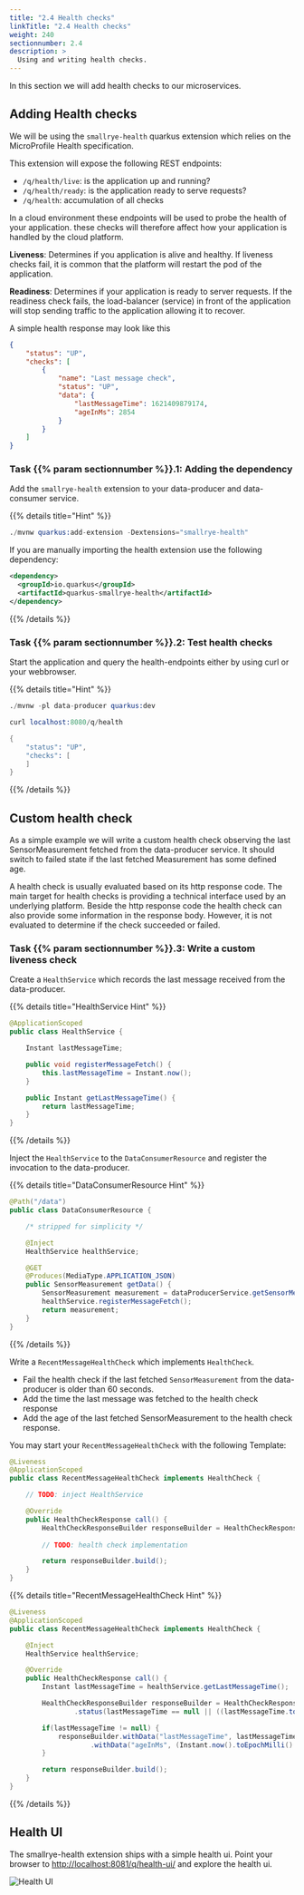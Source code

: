 ```yaml
---
title: "2.4 Health checks"
linkTitle: "2.4 Health checks"
weight: 240
sectionnumber: 2.4
description: >
  Using and writing health checks.
---
```


In this section we will add health checks to our microservices.


## Adding Health checks

We will be using the `smallrye-health` quarkus extension which relies on the MicroProfile Health specification.

This extension will expose the following REST endpoints:

* `/q/health/live`: is the application up and running?
* `/q/health/ready`: is the application ready to serve requests?
* `/q/health`: accumulation of all checks

In a cloud environment these endpoints will be used to probe the health of your application. these checks will therefore
affect how your application is handled by the cloud platform.

**Liveness**: Determines if you application is alive and healthy. If liveness checks fail, it is common that the platform
will restart the pod of the application.

**Readiness**: Determines if your application is ready to server requests. If the readiness check fails, the load-balancer
(service) in front of the application will stop sending traffic to the application allowing it to recover.

A simple health response may look like this
```json
{
    "status": "UP",
    "checks": [
        {
            "name": "Last message check",
            "status": "UP",
            "data": {
                "lastMessageTime": 1621409879174,
                "ageInMs": 2854
            }
        }
    ]
}
```


### Task {{% param sectionnumber %}}.1: Adding the dependency

Add the `smallrye-health` extension to your data-producer and data-consumer service.

{{% details title="Hint" %}}
```s
./mvnw quarkus:add-extension -Dextensions="smallrye-health"
```

If you are manually importing the health extension use the following dependency:

```xml
<dependency>
  <groupId>io.quarkus</groupId>
  <artifactId>quarkus-smallrye-health</artifactId>
</dependency>
```
{{% /details %}}


### Task {{% param sectionnumber %}}.2: Test health checks

Start the application and query the health-endpoints either by using curl or your webbrowser.

{{% details title="Hint" %}}
```s
./mvnw -pl data-producer quarkus:dev

curl localhost:8080/q/health 

{
    "status": "UP",
    "checks": [
    ]
}
```
{{% /details %}}


## Custom health check

As a simple example we will write a custom health check observing the last SensorMeasurement fetched from the
data-producer service. It should switch to failed state if the last fetched Measurement has some defined age.

A health check is usually evaluated based on its http response code. The main target for health checks is providing a
technical interface used by an underlying platform. Beside the http response code the health check can also provide some
information in the response body. However, it is not evaluated to determine if the check succeeded or failed.


### Task {{% param sectionnumber %}}.3: Write a custom liveness check

Create a `HealthService` which records the last message received from the data-producer.

{{% details title="HealthService Hint" %}}
```java
@ApplicationScoped
public class HealthService {

    Instant lastMessageTime;

    public void registerMessageFetch() {
        this.lastMessageTime = Instant.now();
    }

    public Instant getLastMessageTime() {
        return lastMessageTime;
    }
}
```
{{% /details %}}

Inject the `HealthService` to the `DataConsumerResource` and register the invocation to the data-producer.

{{% details title="DataConsumerResource Hint" %}}
```java
@Path("/data")
public class DataConsumerResource {

    /* stripped for simplicity */

    @Inject
    HealthService healthService;

    @GET
    @Produces(MediaType.APPLICATION_JSON)
    public SensorMeasurement getData() {
        SensorMeasurement measurement = dataProducerService.getSensorMeasurement();
        healthService.registerMessageFetch();
        return measurement;
    }
}
```
{{% /details %}}

Write a `RecentMessageHealthCheck` which implements `HealthCheck`.

* Fail the health check if the last fetched `SensorMeasurement` from the data-producer is older than 60 seconds.
* Add the time the last message was fetched to the health check response
* Add the age of the last fetched SensorMeasurement to the health check response.

You may start your `RecentMessageHealthCheck` with the following Template:

```java
@Liveness
@ApplicationScoped
public class RecentMessageHealthCheck implements HealthCheck {

    // TODO: inject HealthService

    @Override
    public HealthCheckResponse call() {
        HealthCheckResponseBuilder responseBuilder = HealthCheckResponse.named("Last message check");
        
        // TODO: health check implementation

        return responseBuilder.build();
    }
}
```

{{% details title="RecentMessageHealthCheck Hint" %}}
```java
@Liveness
@ApplicationScoped
public class RecentMessageHealthCheck implements HealthCheck {

    @Inject
    HealthService healthService;

    @Override
    public HealthCheckResponse call() {
        Instant lastMessageTime = healthService.getLastMessageTime();

        HealthCheckResponseBuilder responseBuilder = HealthCheckResponse.named("Last message check")
                .status(lastMessageTime == null || ((lastMessageTime.toEpochMilli() + 60000) >= Instant.now().toEpochMilli()));

        if(lastMessageTime != null) {
            responseBuilder.withData("lastMessageTime", lastMessageTime.toEpochMilli())
                    .withData("ageInMs", (Instant.now().toEpochMilli() - lastMessageTime.toEpochMilli()));
        }

        return responseBuilder.build();
    }
}
```
{{% /details %}}


## Health UI

The smallrye-health extension ships with a simple health ui. Point your browser to <http://localhost:8081/q/health-ui/>
and explore the health ui.

![Health UI](../health-ui.png)
